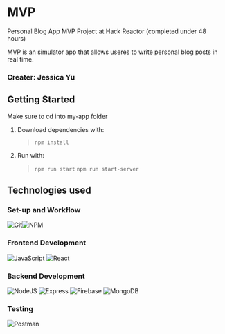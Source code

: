 # MVP

Personal Blog App
MVP Project at Hack Reactor (completed under 48 hours)

MVP is an simulator app that allows useres to write personal blog posts in real time.


### **Creater: Jessica Yu**


## Getting Started
Make sure to cd into my-app folder
1. Download dependencies with:

   > `npm install`

3. Run with:

   > `npm run start`
   > `npm run start-server`

## Technologies used
### **Set-up and Workflow**
![Git](https://img.shields.io/badge/git-%23F05033.svg?style=for-the-badge&logo=git&logoColor=white)![NPM](https://img.shields.io/badge/NPM-%23000000.svg?style=for-the-badge&logo=npm&logoColor=white)
### **Frontend Development**
![JavaScript](https://img.shields.io/badge/javascript-%23323330.svg?style=for-the-badge&logo=javascript&logoColor=%23F7DF1E)
![React](https://img.shields.io/badge/react-%2320232a.svg?style=for-the-badge&logo=react&logoColor=%2361DAFB)
### **Backend Development**
![NodeJS](https://img.shields.io/badge/node.js-6DA55F?style=for-the-badge&logo=node.js&logoColor=white)
![Express](https://img.shields.io/badge/express-%23039BE5.svg?style=for-the-badge&logo=Express)
![Firebase](https://img.shields.io/badge/firebase-%23039BE5.svg?style=for-the-badge&logo=firebase)
![MongoDB](https://img.shields.io/badge/mongodb-%23316192.svg?style=for-the-badge&logo=mongodb&logoColor=white)
### **Testing**
![Postman](https://img.shields.io/badge/Postman-FF6C37?style=for-the-badge&logo=postman&logoColor=white)
